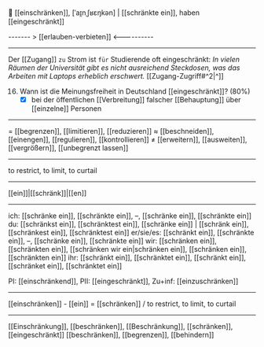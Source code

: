 🚧 [[einschränken]], [ˈaɪ̯nˌʃʁɛŋkən] | [[schränkte ein]], haben [[eingeschränkt]]

------- > [[erlauben-verbieten]] <----------


---

Der [[Zugang]] `zu` Strom ist `für` Studierende oft eingeschränkt: *In vielen Räumen der Universität gibt es nicht ausreichend Steckdosen, was das Arbeiten mit Laptops erheblich erschwert.* [[Zugang-Zugriff#^2|^]] 




16. Wann ist die Meinungsfreiheit in Deutschland [[eingeschränkt]]? (80%)
	- [x] bei der öffentlichen [[Verbreitung]] falscher [[Behauptung]] über [[einzelne]] Personen

---
= [[begrenzen]], [[limitieren]], [[reduzieren]]
≈ [[beschneiden]], [[einengen]], [[regulieren]], [[kontrollieren]]
≠ [[erweitern]], [[ausweiten]], [[vergrößern]], [[unbegrenzt lassen]]

---
to restrict, to limit, to curtail

---
[[ein]]|[[schränk]]|[[en]]

---
ich: [[schränke ein]], [[schränkte ein]], –, [[schränke ein]], [[schränkte ein]]
du: [[schränkst ein]], [[schränktest ein]], [[schränke ein]] | [[schränk ein]], [[schränkest ein]], [[schränktest ein]]
er/sie/es: [[schränkt ein]], [[schränkte ein]], –, [[schränke ein]], [[schränkte ein]]
wir: [[schränken ein]], [[schränkten ein]], [[schränken wir ein|schränken ein]], [[schränken ein]], [[schränkten ein]]
ihr: [[schränkt ein]], [[schränktet ein]], [[schränkt ein]], [[schränket ein]], [[schränktet ein]]

PI: [[einschränkend]], PII: [[eingeschränkt]], Zu+inf: [[einzuschränken]]

---
[[einschränken]] - [[ein]] = [[schränken]] / to restrict, to limit, to curtail

---
[[Einschränkung]], [[beschränken]], [[Beschränkung]], [[schränken]], [[eingeschränkt]]
[[beschränken]], [[begrenzen]], [[behindern]]
